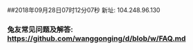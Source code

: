 ##2018年09月28日07时12分07秒 新址: 104.248.96.130
### 兔友常见问题及解答: https://github.com/wanggonging/d/blob/w/FAQ.md
